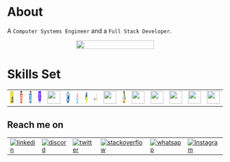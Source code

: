 # About
A ``Computer Systems Engineer`` and a ``Full Stack Developer``.

<div align="center">
  <img src="https://github.com/user-attachments/assets/216e3ee9-1e48-43e3-a06a-4e390efb9a4b" height="60%" width="60%" >
</div>

# Skills Set
<table align="center">
  <tr>
    <td>
        <img src="https://raw.githubusercontent.com/devicons/devicon/master/icons/javascript/javascript-original.svg" height="30" width="30">
    </td>
    <td>
        <img src="https://raw.githubusercontent.com/devicons/devicon/master/icons/html5/html5-original-wordmark.svg" height="30" width="30">
    </td>
    <td>
        <img src="https://raw.githubusercontent.com/devicons/devicon/master/icons/css3/css3-original-wordmark.svg" height="30" width="30">
    </td>
    <td>
        <img src="https://raw.githubusercontent.com/devicons/devicon/master/icons/bootstrap/bootstrap-plain-wordmark.svg" height="30" width="30">
    </td>
    <td>
        <img src="https://user-images.githubusercontent.com/74218805/219943906-b4358d18-6a40-4aa1-9961-511fb9f63f39.png" height="30" width="30">
    </td>
    <td>
        <img src="https://raw.githubusercontent.com/devicons/devicon/master/icons/c/c-original.svg" height="30" width="30">
    </td>
    <td>
        <img src="https://raw.githubusercontent.com/devicons/devicon/master/icons/java/java-original.svg" height="30" width="30">
    </td>
    <td>
        <img src="https://raw.githubusercontent.com/devicons/devicon/master/icons/python/python-original.svg" height="30" width="30">
    </td>
    <td>
        <img src="https://raw.githubusercontent.com/devicons/devicon/master/icons/mysql/mysql-original-wordmark.svg" height="30" width="30">
    </td>
    <td>
        <img src="https://www.vectorlogo.zone/logos/sqlite/sqlite-icon.svg" height="30" width="30">
    </td>
    <td>
        <img src="https://raw.githubusercontent.com/devicons/devicon/master/icons/linux/linux-original.svg" height="30" width="30">
    </td>
    <td>
        <img src="https://www.vectorlogo.zone/logos/git-scm/git-scm-icon.svg" height="30" width="30">
    </td>
    <td>
        <img src="https://cdn.jsdelivr.net/gh/devicons/devicon/icons/bulma/bulma-plain.svg" height="30" width="30">
    </td>
    <td>
        <img src="https://cdn.jsdelivr.net/gh/devicons/devicon/icons/react/react-original.svg" height="30" width="30">
    </td>
    <td>
        <img src="https://cdn.jsdelivr.net/gh/devicons/devicon/icons/oracle/oracle-original.svg" height="30" width="30">
    </td>
    <td>
        <img src="https://cdn.jsdelivr.net/gh/devicons/devicon/icons/django/django-plain-wordmark.svg" height="30" width="30">
    </td>
  </tr>
</table>

<!-- ## Dashboard -->
<!-- <div align="center"> -->
  <!--   <p><img align="center" src="https://github-readme-activity-graph.cyclic.app/graph?username=bilal-belli&theme=vue"/></p>  -->
<!--   <p><img align="center" src="https://github-readme-streak-stats.herokuapp.com/?user=bilal-belli&theme=vue"/></p> -->
<!-- </div> -->

## Reach me on
<table align="center">
  <tr>
    <td>
            <a href="https://www.linkedin.com/in/belli-bilal/" >
            <img src="https://user-images.githubusercontent.com/74218805/219942623-a1e2387a-846e-4ee5-b25d-1005b934e0a4.png" alt="linkedin" height="30" width="30">
            </a>
    </td>
    <td>
            <a href="https://discord.com/users/722045011700744255" ><img src="https://user-images.githubusercontent.com/74218805/219942643-7b88b034-b293-4148-92b3-94940e0c58fb.png" alt="discord" height="30" width="30">
            </a>
    </td>
    <td>
          <a href="https://twitter.com/bilal_belli_" >
             <img src="https://user-images.githubusercontent.com/74218805/219942421-0f5ca341-bf60-4d61-a450-1beb3d96d163.png" alt="twitter" height="30" width="30">
          </a>
    </td>
    <td>
            <a href="https://stackoverflow.com/users/13244079/bilal-belli" ><img src="https://user-images.githubusercontent.com/74218805/219943025-0812d56a-9e8d-4d45-96bc-34d17b6504b1.png" alt="stackoverflow" height="30" width="30">
            </a>
    </td>
    <td>
            <a href="https://wa.me/33748243064" ><img src="https://www.cdnlogo.com/logos/w/29/whatsapp-icon.svg" alt="whatsapp" height="30" width="30">
            </a>
    </td>
    <td>
            <a href="https://www.instagram.com/bilal_belli__/" ><img src="https://www.cdnlogo.com/logos/i/4/instagram.svg" alt="Instagram" height="30" width="30">
            </a>
    </td>
  </tr>
</table>

